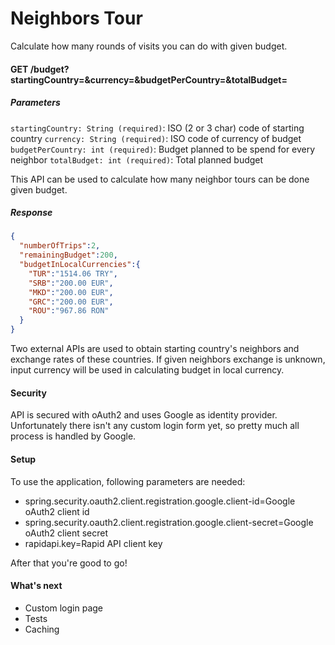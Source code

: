 # Neighbors Tour

Calculate how many rounds of visits you can do with given budget.

#### GET /budget?startingCountry=&currency=&budgetPerCountry=&totalBudget=

##### Parameters
`startingCountry: String (required)`: ISO (2 or 3 char) code of starting country
`currency: String (required)`: ISO code of currency of budget
`budgetPerCountry: int (required)`: Budget planned to be spend for every neighbor
`totalBudget: int (required)`: Total planned budget

This API can be used to calculate how many neighbor tours can be done given budget.

##### Response
```json
{
  "numberOfTrips":2,
  "remainingBudget":200,
  "budgetInLocalCurrencies":{
    "TUR":"1514.06 TRY",
    "SRB":"200.00 EUR",
    "MKD":"200.00 EUR",
    "GRC":"200.00 EUR",
    "ROU":"967.86 RON"
  }
}
```

Two external APIs are used to obtain starting country's neighbors and exchange rates of these countries.
If given neighbors exchange is unknown, input currency will be used in calculating budget in local currency.

#### Security
API is secured with oAuth2 and uses Google as identity provider.
Unfortunately there isn't any custom login form yet, so pretty much all process is handled by Google.

#### Setup
To use the application, following parameters are needed:
- spring.security.oauth2.client.registration.google.client-id=Google oAuth2 client id
- spring.security.oauth2.client.registration.google.client-secret=Google oAuth2 client secret
- rapidapi.key=Rapid API client key

After that you're good to go!

#### What's next
- Custom login page
- Tests
- Caching







